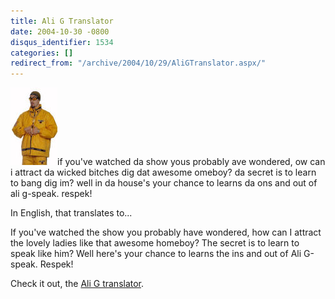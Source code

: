 ```yaml
---
title: Ali G Translator
date: 2004-10-30 -0800
disqus_identifier: 1534
categories: []
redirect_from: "/archive/2004/10/29/AliGTranslator.aspx/"
---
```


![Ali G](/images/AliG.jpg)if you've watched da show yous probably ave
wondered, ow can i attract da wicked bitches dig dat awesome omeboy? da
secret is to learn to bang dig im? well in da house's your chance to
learns da ons and out of ali g-speak. respek!

In English, that translates to...

If you've watched the show you probably have wondered, how can I attract
the lovely ladies like that awesome homeboy? The secret is to learn to
speak like him? Well here's your chance to learns the ins and out of Ali
G-speak. Respek!

Check it out, the [Ali G translator](http://www.mackers.com/alig/).

